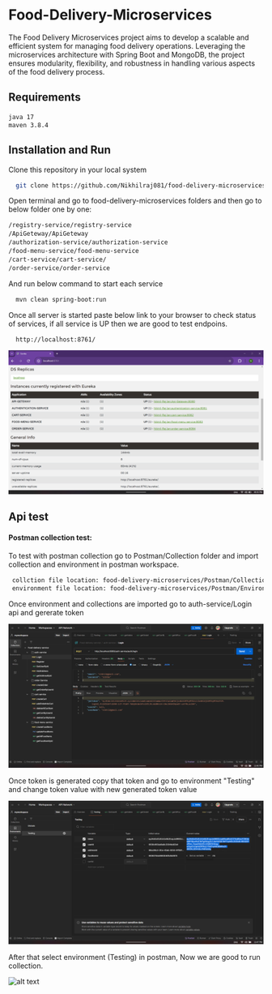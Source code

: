 
# Food-Delivery-Microservices

The Food Delivery Microservices project aims to develop a scalable and efficient system for managing food delivery operations. Leveraging the microservices architecture with Spring Boot and MongoDB, the project ensures modularity, flexibility, and robustness in handling various aspects of the food delivery process.

## Requirements
    java 17
    maven 3.8.4

## Installation and Run

Clone this repository in your local system

```bash
  git clone https://github.com/Nikhilraj081/food-delivery-microservices.git
```
Open terminal and go to food-delivery-microservices folders and then go to below folder one by one:
```bash
/registry-service/registry-service
/ApiGeteway/ApiGeteway
/authorization-service/authorization-service
/food-menu-service/food-menu-service
/cart-service/cart-service/
/order-service/order-service
```
And run below command to start each service

```bash
  mvn clean spring-boot:run
```
Once  all server is started paste below link to your browser to check status of services, if all service is UP then we are good to test endpoins.
```bash
  http://localhost:8761/
```
![alt text](</ReadmeImage/Screenshot (64).png>)

## Api test

#### Postman collection test:
To test with postman collection go to Postman/Collection folder and import collection and environment in postman workspace.

```bash
 collction file location: food-delivery-microservices/Postman/Collection/
 environment file location: food-delivery-microservices/Postman/Environment/

```
Once environment and collections are imported go to auth-service/Login api and gererate token 

![alt text](</ReadmeImage/Screenshot (65).png>)

Once token is generated copy that token and go to environment "Testing" and change token value with new generated token value

![alt text](</ReadmeImage/Screenshot (66).png>)

 After that select environment (Testing) in postman, Now we are good to run collection.

 ![alt text](</ReadmeImage/Screenshot (67).png>)
